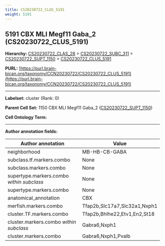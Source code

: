 ```yaml
---
title: CS20230722_CLUS_5191
weight: 5191
---
```

## 5191 CBX MLI Megf11 Gaba_2 (CS20230722_CLUS_5191)
<b>Hierarchy: </b>
[CS20230722_CLAS_28](../CS20230722_CLAS_28) >
[CS20230722_SUBC_311](../CS20230722_SUBC_311) >
[CS20230722_SUPT_1150](../CS20230722_SUPT_1150) >
[CS20230722_CLUS_5191](../CS20230722_CLUS_5191)

**PURL:** [https://purl.brain-bican.org/taxonomy/CCN20230722/CS20230722_CLUS_5191](https://purl.brain-bican.org/taxonomy/CCN20230722/CS20230722_CLUS_5191)

---


**Labelset:** cluster (Rank: 0)

**Parent Cell Set:** 1150 CBX MLI Megf11 Gaba_2 ([CS20230722_SUPT_1150](../CS20230722_SUPT_1150))



**Cell Ontology Term:** 

[MARKER GENES.]: #


---

[TRANSFERRED ANNOTATIONS.]: #


[AUTHOR ANNOTATION FIELDS.]: #


**Author annotation fields:**

| Author annotation | Value |
|-------------------|-------|
|neighborhood|MB-HB-CB-GABA|
|subclass.tf.markers.combo|None|
|subclass.markers.combo|None|
|supertype.markers.combo _within subclass_|None|
|supertype.markers.combo|None|
|anatomical_annotation|CBX|
|merfish.markers.combo|Tfap2b,Slc17a7,Slc32a1,Nxph1|
|cluster.TF.markers.combo|Tfap2b,Bhlhe22,Etv1,En2,St18|
|cluster.markers.combo _within subclass_|Gabra6,Nxph1|
|cluster.markers.combo|Gabra6,Nxph1,Pvalb|
